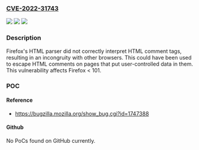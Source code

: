 ### [CVE-2022-31743](https://cve.mitre.org/cgi-bin/cvename.cgi?name=CVE-2022-31743)
![](https://img.shields.io/static/v1?label=Product&message=Firefox&color=blue)
![](https://img.shields.io/static/v1?label=Version&message=n%2Fa&color=blue)
![](https://img.shields.io/static/v1?label=Vulnerability&message=HTML%20Parsing%20incorrectly%20ended%20HTML%20comments%20prematurely&color=brighgreen)

### Description

Firefox's HTML parser did not correctly interpret HTML comment tags, resulting in an incongruity with other browsers. This could have been used to escape HTML comments on pages that put user-controlled data in them. This vulnerability affects Firefox < 101.

### POC

#### Reference
- https://bugzilla.mozilla.org/show_bug.cgi?id=1747388

#### Github
No PoCs found on GitHub currently.

